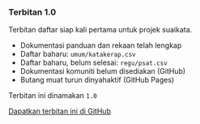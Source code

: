 ---
---

### Terbitan 1.0

Terbitan daftar siap kali pertama untuk projek suaikata.

* Dokumentasi panduan dan rekaan telah lengkap
* Daftar baharu: `umum/katakerap.csv`
* Daftar baharu, belum selesai: `regu/psat.csv`
* Dokumentasi komuniti belum disediakan (GitHub)
* Butang muat turun dinyahaktif (GitHub Pages)

Terbitan ini dinamakan `1.0`

[Dapatkan terbitan ini di GitHub][a]

  [a]: https://github.com/kmubiin/suaikata/releases/tag/1.0
